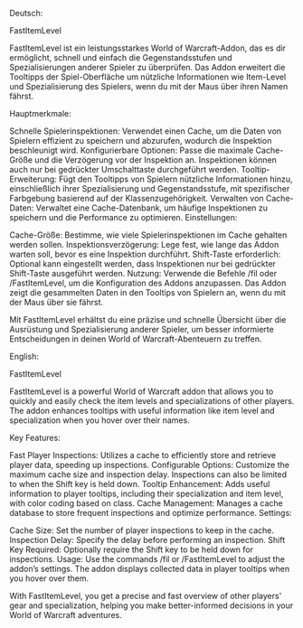 Deutsch:

FastItemLevel

FastItemLevel ist ein leistungsstarkes World of Warcraft-Addon, das es dir ermöglicht, schnell und einfach die Gegenstandsstufen und Spezialisierungen anderer Spieler zu überprüfen. Das Addon erweitert die Tooltipps der Spiel-Oberfläche um nützliche Informationen wie Item-Level und Spezialisierung des Spielers, wenn du mit der Maus über ihren Namen fährst.

Hauptmerkmale:

Schnelle Spielerinspektionen: Verwendet einen Cache, um die Daten von Spielern effizient zu speichern und abzurufen, wodurch die Inspektion beschleunigt wird.
Konfigurierbare Optionen: Passe die maximale Cache-Größe und die Verzögerung vor der Inspektion an. Inspektionen können auch nur bei gedrückter Umschalttaste durchgeführt werden.
Tooltip-Erweiterung: Fügt den Tooltipps von Spielern nützliche Informationen hinzu, einschließlich ihrer Spezialisierung und Gegenstandsstufe, mit spezifischer Farbgebung basierend auf der Klassenzugehörigkeit.
Verwalten von Cache-Daten: Verwaltet eine Cache-Datenbank, um häufige Inspektionen zu speichern und die Performance zu optimieren.
Einstellungen:

Cache-Größe: Bestimme, wie viele Spielerinspektionen im Cache gehalten werden sollen.
Inspektionsverzögerung: Lege fest, wie lange das Addon warten soll, bevor es eine Inspektion durchführt.
Shift-Taste erforderlich: Optional kann eingestellt werden, dass Inspektionen nur bei gedrückter Shift-Taste ausgeführt werden.
Nutzung: Verwende die Befehle /fil oder /FastItemLevel, um die Konfiguration des Addons anzupassen. Das Addon zeigt die gesammelten Daten in den Tooltips von Spielern an, wenn du mit der Maus über sie fährst.

Mit FastItemLevel erhältst du eine präzise und schnelle Übersicht über die Ausrüstung und Spezialisierung anderer Spieler, um besser informierte Entscheidungen in deinen World of Warcraft-Abenteuern zu treffen.

English:

FastItemLevel

FastItemLevel is a powerful World of Warcraft addon that allows you to quickly and easily check the item levels and specializations of other players. The addon enhances tooltips with useful information like item level and specialization when you hover over their names.

Key Features:

Fast Player Inspections: Utilizes a cache to efficiently store and retrieve player data, speeding up inspections.
Configurable Options: Customize the maximum cache size and inspection delay. Inspections can also be limited to when the Shift key is held down.
Tooltip Enhancement: Adds useful information to player tooltips, including their specialization and item level, with color coding based on class.
Cache Management: Manages a cache database to store frequent inspections and optimize performance.
Settings:

Cache Size: Set the number of player inspections to keep in the cache.
Inspection Delay: Specify the delay before performing an inspection.
Shift Key Required: Optionally require the Shift key to be held down for inspections.
Usage: Use the commands /fil or /FastItemLevel to adjust the addon’s settings. The addon displays collected data in player tooltips when you hover over them.

With FastItemLevel, you get a precise and fast overview of other players' gear and specialization, helping you make better-informed decisions in your World of Warcraft adventures.
